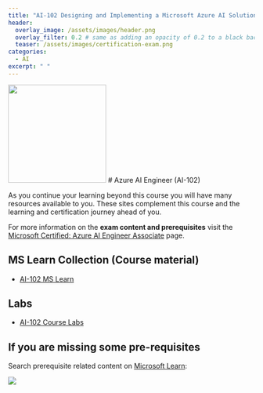 ```yaml
---
title: "AI-102 Designing and Implementing a Microsoft Azure AI Solution"
header:
  overlay_image: /assets/images/header.png
  overlay_filter: 0.2 # same as adding an opacity of 0.2 to a black background
  teaser: /assets/images/certification-exam.png
categories:
  - AI
excerpt: " "
---
```


<img src="../../assets/images/certification-exam.png" width="200" height="200">
# Azure AI Engineer (AI-102) 

As you continue your learning beyond this course you will have many resources available to you. These sites complement this course and the learning and certification journey ahead of you.

For more information on the **exam content and prerequisites** visit the [Microsoft Certified: Azure AI Engineer Associate](https://docs.microsoft.com/en-us/learn/certifications/azure-ai-engineer/ "Microsoft Certified: Azure AI Engineer Associate") page.

## MS Learn Collection (Course material)
- [AI-102 MS Learn](https://aka.ms/courseai-102)

## Labs
- [AI-102 Course Labs](https://aka.ms/ai102labs)

## If you are missing some pre-requisites
Search prerequisite related content on [Microsoft Learn](https://docs.microsoft.com/en-us/learn/browse/):

<img src="../../assets/images/learn-search.png">